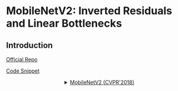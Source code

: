 # MobileNetV2: Inverted Residuals and Linear Bottlenecks

## Introduction

<!-- [ALGORITHM] -->

<a href="https://github.com/tensorflow/models/tree/master/research/deeplab">Official Repo</a>

<a href="https://github.com/open-mmlab/mmsegmentation/blob/v0.17.0/mmseg/models/backbones/mobilenet_v2.py#L14">Code Snippet</a>

<details>
<summary align="middle"><a href="https://arxiv.org/abs/1801.04381">MobileNetV2 (CVPR'2018)</a></summary>

```latex
@inproceedings{sandler2018mobilenetv2,
  title={Mobilenetv2: Inverted residuals and linear bottlenecks},
  author={Sandler, Mark and Howard, Andrew and Zhu, Menglong and Zhmoginov, Andrey and Chen, Liang-Chieh},
  booktitle={Proceedings of the IEEE conference on computer vision and pattern recognition},
  pages={4510--4520},
  year={2018}
}
```

## Results and models

### Cityscapes

| Method     | Backbone | Crop Size | Lr schd | Mem (GB) | Inf time (fps) |  mIoU | mIoU(ms+flip) | config                                                                                                                                   | download                                                                                                                                                                                                                                                                                                                                                                                             |
| ---------- | -------- | --------- | ------: | -------: | -------------- | ----: | ------------- | ---------------------------------------------------------------------------------------------------------------------------------------- | ---------------------------------------------------------------------------------------------------------------------------------------------------------------------------------------------------------------------------------------------------------------------------------------------------------------------------------------------------------------------------------------------------- |
| FCN        | M-V2-D8  | 512x1024  |   80000 |      3.4 | 14.2           | 61.54 | -             | [config](https://github.com/open-mmlab/mmsegmentation/blob/master/configs/mobilenet_v2/fcn_m-v2-d8_512x1024_80k_cityscapes.py)           | [model](https://download.openmmlab.com/mmsegmentation/v0.5/mobilenet_v2/fcn_m-v2-d8_512x1024_80k_cityscapes/fcn_m-v2-d8_512x1024_80k_cityscapes_20200825_124817-d24c28c1.pth) &#124; [log](https://download.openmmlab.com/mmsegmentation/v0.5/mobilenet_v2/fcn_m-v2-d8_512x1024_80k_cityscapes/fcn_m-v2-d8_512x1024_80k_cityscapes-20200825_124817.log.json)                                         |
| PSPNet     | M-V2-D8  | 512x1024  |   80000 |      3.6 | 11.2           | 70.23 | -             | [config](https://github.com/open-mmlab/mmsegmentation/blob/master/configs/mobilenet_v2/pspnet_m-v2-d8_512x1024_80k_cityscapes.py)        | [model](https://download.openmmlab.com/mmsegmentation/v0.5/mobilenet_v2/pspnet_m-v2-d8_512x1024_80k_cityscapes/pspnet_m-v2-d8_512x1024_80k_cityscapes_20200825_124817-19e81d51.pth) &#124; [log](https://download.openmmlab.com/mmsegmentation/v0.5/mobilenet_v2/pspnet_m-v2-d8_512x1024_80k_cityscapes/pspnet_m-v2-d8_512x1024_80k_cityscapes-20200825_124817.log.json)                             |
| DeepLabV3  | M-V2-D8  | 512x1024  |   80000 |      3.9 | 8.4            | 73.84 | -             | [config](https://github.com/open-mmlab/mmsegmentation/blob/master/configs/mobilenet_v2/deeplabv3_m-v2-d8_512x1024_80k_cityscapes.py)     | [model](https://download.openmmlab.com/mmsegmentation/v0.5/mobilenet_v2/deeplabv3_m-v2-d8_512x1024_80k_cityscapes/deeplabv3_m-v2-d8_512x1024_80k_cityscapes_20200825_124836-bef03590.pth) &#124; [log](https://download.openmmlab.com/mmsegmentation/v0.5/mobilenet_v2/deeplabv3_m-v2-d8_512x1024_80k_cityscapes/deeplabv3_m-v2-d8_512x1024_80k_cityscapes-20200825_124836.log.json)                 |
| DeepLabV3+ | M-V2-D8  | 512x1024  |   80000 |      5.1 | 8.4            | 75.20 | -             | [config](https://github.com/open-mmlab/mmsegmentation/blob/master/configs/mobilenet_v2/deeplabv3plus_m-v2-d8_512x1024_80k_cityscapes.py) | [model](https://download.openmmlab.com/mmsegmentation/v0.5/mobilenet_v2/deeplabv3plus_m-v2-d8_512x1024_80k_cityscapes/deeplabv3plus_m-v2-d8_512x1024_80k_cityscapes_20200825_124836-d256dd4b.pth) &#124; [log](https://download.openmmlab.com/mmsegmentation/v0.5/mobilenet_v2/deeplabv3plus_m-v2-d8_512x1024_80k_cityscapes/deeplabv3plus_m-v2-d8_512x1024_80k_cityscapes-20200825_124836.log.json) |

### ADE20k

| Method     | Backbone | Crop Size | Lr schd | Mem (GB) | Inf time (fps) |  mIoU | mIoU(ms+flip) | config                                                                                                                               | download                                                                                                                                                                                                                                                                                                                                                                             |
| ---------- | -------- | --------- | ------: | -------: | -------------- | ----: | ------------- | ------------------------------------------------------------------------------------------------------------------------------------ | ------------------------------------------------------------------------------------------------------------------------------------------------------------------------------------------------------------------------------------------------------------------------------------------------------------------------------------------------------------------------------------ |
| FCN        | M-V2-D8  | 512x512   |  160000 |      6.5 | 64.4           | 19.71 | -             | [config](https://github.com/open-mmlab/mmsegmentation/blob/master/configs/mobilenet_v2/fcn_m-v2-d8_512x512_160k_ade20k.py)           | [model](https://download.openmmlab.com/mmsegmentation/v0.5/mobilenet_v2/fcn_m-v2-d8_512x512_160k_ade20k/fcn_m-v2-d8_512x512_160k_ade20k_20200825_214953-c40e1095.pth) &#124; [log](https://download.openmmlab.com/mmsegmentation/v0.5/mobilenet_v2/fcn_m-v2-d8_512x512_160k_ade20k/fcn_m-v2-d8_512x512_160k_ade20k-20200825_214953.log.json)                                         |
| PSPNet     | M-V2-D8  | 512x512   |  160000 |      6.5 | 57.7           | 29.68 | -             | [config](https://github.com/open-mmlab/mmsegmentation/blob/master/configs/mobilenet_v2/pspnet_m-v2-d8_512x512_160k_ade20k.py)        | [model](https://download.openmmlab.com/mmsegmentation/v0.5/mobilenet_v2/pspnet_m-v2-d8_512x512_160k_ade20k/pspnet_m-v2-d8_512x512_160k_ade20k_20200825_214953-f5942f7a.pth) &#124; [log](https://download.openmmlab.com/mmsegmentation/v0.5/mobilenet_v2/pspnet_m-v2-d8_512x512_160k_ade20k/pspnet_m-v2-d8_512x512_160k_ade20k-20200825_214953.log.json)                             |
| DeepLabV3  | M-V2-D8  | 512x512   |  160000 |      6.8 | 39.9           | 34.08 | -             | [config](https://github.com/open-mmlab/mmsegmentation/blob/master/configs/mobilenet_v2/deeplabv3_m-v2-d8_512x512_160k_ade20k.py)     | [model](https://download.openmmlab.com/mmsegmentation/v0.5/mobilenet_v2/deeplabv3_m-v2-d8_512x512_160k_ade20k/deeplabv3_m-v2-d8_512x512_160k_ade20k_20200825_223255-63986343.pth) &#124; [log](https://download.openmmlab.com/mmsegmentation/v0.5/mobilenet_v2/deeplabv3_m-v2-d8_512x512_160k_ade20k/deeplabv3_m-v2-d8_512x512_160k_ade20k-20200825_223255.log.json)                 |
| DeepLabV3+ | M-V2-D8  | 512x512   |  160000 |      8.2 | 43.1           | 34.02 | -             | [config](https://github.com/open-mmlab/mmsegmentation/blob/master/configs/mobilenet_v2/deeplabv3plus_m-v2-d8_512x512_160k_ade20k.py) | [model](https://download.openmmlab.com/mmsegmentation/v0.5/mobilenet_v2/deeplabv3plus_m-v2-d8_512x512_160k_ade20k/deeplabv3plus_m-v2-d8_512x512_160k_ade20k_20200825_223255-465a01d4.pth) &#124; [log](https://download.openmmlab.com/mmsegmentation/v0.5/mobilenet_v2/deeplabv3plus_m-v2-d8_512x512_160k_ade20k/deeplabv3plus_m-v2-d8_512x512_160k_ade20k-20200825_223255.log.json) |
